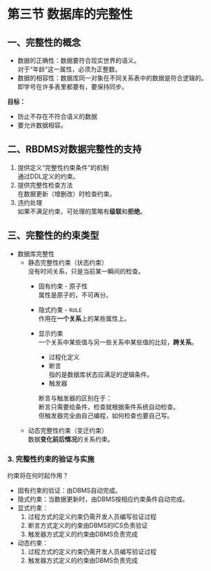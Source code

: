 # 第三节 数据库的完整性

## 一、完整性的概念

* 数据的正确性：数据要符合现实世界的语义。  
  对于“年龄”这一属性，必须为正整数。
* 数据的相容性：数据库同一对象在不同关系表中的数据是符合逻辑的。  
  即学号在许多表里都要有，要保持同步。

**目标：**  

* 防止不存在不符合语义的数据
* 要允许数据相容。

## 二、RBDMS对数据完整性的支持

1. 提供定义“完整性约束条件”的机制  
   通过DDL定义的约束。
2. 提供完整性检查方法  
   在数据更新（增删改）时检查约束。
3. 违约处理  
   如果不满足约束，可处理的策略有**级联**和**拒绝**。

## 三、完整性的约束类型

* 数据库完整性
  * 静态完整性约束（状态约束）  
    没有时间关系，只是当前某一瞬间的检查。
    * 固有约束 - 原子性  
      属性是原子的，不可再分。
    * 隐式约束 - `RULE`  
      作用在**一个关系**上的某些属性上。
    * 显示约束  
      一个关系中某些值与另一些关系中某些值的比较，**跨关系**。
      * 过程化定义
      * 断言  
        指的是数据库状态应满足的逻辑条件。
      * 触发器

      断言与触发器的区别在于：  
      断言只需要给条件，检查就根据条件系统自动检查。  
      但触发器完全由自己编程，如何检查也要自己写。
  * 动态完整性约束（变迁约束）  
    数据**变化前后情况**的关系约束。

### 3. 完整性约束的验证与实施

约束将在何时起作用？​

* 固有约束的验证：由DBMS自动完成。​
* 隐式约束：当数据更新时，由DBMS按相应约束条件自动完成。​
* 显式约束：
  1. 过程方式的定义约束仍需开发人员编写验证过程
  2. 断言方式定义的约束由DBMS的ICS负责验证
  3. 触发器方式定义的约束由DBMS负责完成
* 动态约束：
  1. 过程方式的定义约束仍需开发人员编写验证过程
  2. 触发器方式定义的约束由DBMS负责完成